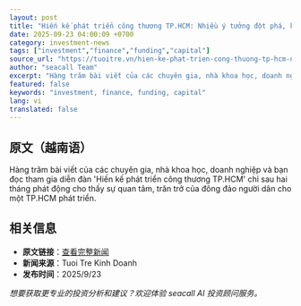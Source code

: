 ```yaml
---
layout: post
title: "Hiến kế phát triển công thương TP.HCM: Nhiều ý tưởng đột phá, khả thi"
date: 2025-09-23 04:00:09 +0700
category: investment-news
tags: ["investment","finance","funding","capital"]
source_url: "https://tuoitre.vn/hien-ke-phat-trien-cong-thuong-tp-hcm-nhieu-y-tuong-dot-pha-kha-thi-20250923082215845.htm"
author: "seacall Team"
excerpt: "Hàng trăm bài viết của các chuyên gia, nhà khoa học, doanh nghiệp và bạn đọc tham gia diễn đàn 'Hiến kế phát triển công thương TP.HCM' chỉ sau hai tháng phát động cho thấy sự quan tâm, trăn trở của đô..."
featured: false
keywords: "investment, finance, funding, capital"
lang: vi
translated: false
---
```


## 原文（越南语）

Hàng trăm bài viết của các chuyên gia, nhà khoa học, doanh nghiệp và bạn đọc tham gia diễn đàn 'Hiến kế phát triển công thương TP.HCM' chỉ sau hai tháng phát động cho thấy sự quan tâm, trăn trở của đông đảo người dân cho một TP.HCM phát triển.

## 相关信息

- **原文链接**：[查看完整新闻](https://tuoitre.vn/hien-ke-phat-trien-cong-thuong-tp-hcm-nhieu-y-tuong-dot-pha-kha-thi-20250923082215845.htm)
- **新闻来源**：Tuoi Tre Kinh Doanh
- **发布时间**：2025/9/23

*想要获取更专业的投资分析和建议？欢迎体验 seacall AI 投资顾问服务。*